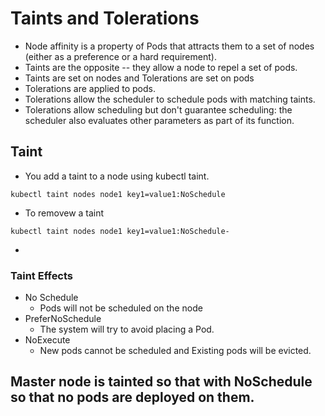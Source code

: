 # Taints and Tolerations
- Node affinity is a property of Pods that attracts them to a set of nodes (either as a preference or a hard requirement). 
- Taints are the opposite -- they allow a node to repel a set of pods.
- Taints are set on nodes and Tolerations are set on pods
- Tolerations are applied to pods.
- Tolerations allow the scheduler to schedule pods with matching taints. 
- Tolerations allow scheduling but don't guarantee scheduling: the scheduler also evaluates other parameters as part of its function.

## Taint
- You add a taint to a node using kubectl taint.

```properties
kubectl taint nodes node1 key1=value1:NoSchedule
```

- To removew a taint
```console
kubectl taint nodes node1 key1=value1:NoSchedule-
```
- 

### Taint Effects
- No Schedule 
  - Pods will not be scheduled on the node 
- PreferNoSchedule 
  - The system will try to avoid placing a Pod.
- NoExecute 
  - New pods cannot be scheduled and Existing pods will be evicted.

## Master node is tainted so that with NoSchedule so that no pods are deployed on them.
